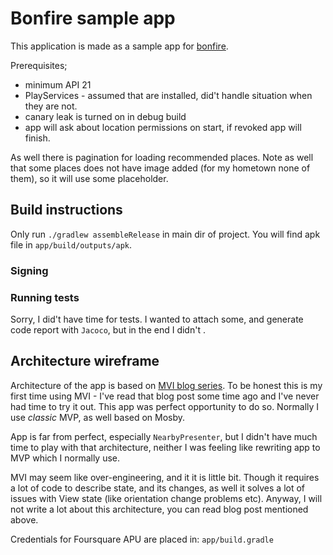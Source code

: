 # Bonfire sample app

This application is made as a sample app for [bonfire](https://www.bonfireit.com). 

Prerequisites; 
- minimum API 21
- PlayServices - assumed that are installed, did't handle situation when they are not. 
- canary leak is turned on in debug build
- app will ask about location permissions on start, if revoked app will finish. 
 
As well there is pagination for loading recommended places. Note as well that some places does not have image added 
(for my hometown none of them), so it will use some placeholder.

## Build instructions 
Only run `./gradlew assembleRelease` in main dir of project. You will find apk file in `app/build/outputs/apk`.

### Signing

 
### Running tests
Sorry, I did't have time for tests. I wanted to attach some, and generate code report with `Jacoco`, but in the end I didn't . 

## Architecture wireframe

Architecture of the app is based on [MVI blog series](http://hannesdorfmann.com/android/mosby3-mvi-1). 
To be honest this is my first time using MVI - I've read that blog post some time ago and I've never had time to try it out.
This app was perfect opportunity to do so. Normally I use _classic_ MVP, as well based on Mosby. 

App is far from perfect, especially `NearbyPresenter`, but I didn't have much time to play with that architecture, 
neither I was feeling like rewriting app to MVP which I normally use. 

MVI may seem like over-engineering, and it it is little bit. Though it requires a lot of code to describe 
state, and its changes, as well it solves a lot of issues with View state (like orientation change problems etc). 
Anyway, I will not write a lot about this architecture, you can read blog post mentioned above. 


Credentials for Foursquare APU are placed in: `app/build.gradle`
